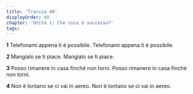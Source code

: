 ```yaml
---
title: 'Traccia 40'
displayOrder: 40
chapter: 'Unità 1: Che cosa è successo?'
tags:
---
```


**1** Telefonami appena ti è possibile.
Telefonami appena ti è possibile.

**2** Mangialo se ti piace.
Mangialo se ti piace.

**3** Posso rimanere in casa finché non torni.
Posso rimanere in casa finché non torni.

**4** Non è lontano se ci vai in aereo.
Non è lontano se ci vai in aereo.
